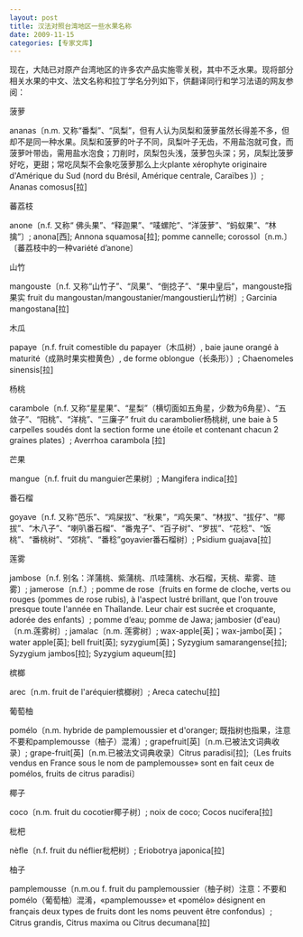 ```yaml
---
layout: post
title: 汉法对照台湾地区一些水果名称
date: 2009-11-15
categories: [专家文库]  
---
```


现在，大陆已对原产台湾地区的许多农产品实施零关税，其中不乏水果。现将部分相关水果的中文、法文名称和拉丁学名分列如下，供翻译同行和学习法语的网友参阅：



菠萝

ananas〔n.m. 又称“番梨”、“凤梨”，但有人认为凤梨和菠萝虽然长得差不多，但却不是同一种水果。凤梨和菠萝的叶子不同，凤梨叶子无齿，不用盐泡就可食，而菠萝叶带齿，需用盐水泡食；刀削时，凤梨包头浅，菠萝包头深；另，凤梨比菠萝好吃，更甜；常吃凤梨不会象吃菠萝那么上火plante xérophyte originaire d'Amérique du Sud (nord du Brésil, Amérique centrale, Caraïbes )〕; Ananas comosus[拉]



蕃荔枝

anone〔n.f. 又称“ 佛头果”、“释迦果”、“唛螺陀”、“洋菠萝”、“蚂蚁果”、“林擒”〕; anona[西]; Annona squamosa[拉]; pomme cannelle; corossol〔n.m.〕〔蕃荔枝中的一种variété d’anone〕

山竹

mangouste〔n.f. 又称“山竹子”、“凤果”、“倒捻子”、“果中皇后”，mangouste指果实 fruit du mangoustan/mangoustanier/mangoustier山竹树〕; Garcinia mangostana[拉]

木瓜

papaye〔n.f. fruit comestible du papayer（木瓜树）, baie jaune orangé à maturité（成熟时果实橙黄色）, de forme oblongue（长条形）〕; Chaenomeles sinensis[拉]

杨桃

carambole〔n.f. 又称“星星果”、“星梨”（横切面如五角星，少数为6角星）、“五敛子”、“阳桃”、“洋桃”、“三廉子” fruit du carambolier杨桃树, une baie à 5 carpelles soudés dont la section forme une étoile et contenant chacun 2 graines plates〕; Averrhoa carambola [拉]

芒果

mangue〔n.f. fruit du manguier芒果树〕; Mangifera indica[拉]

番石榴

goyave〔n.f. 又称“芭乐”、“鸡屎拔”、“秋果”，“鸡矢果”、“林拔”、“拔仔”、“椰拔”、“木八子”、“喇叭番石榴”、“番鬼子”、“百子树”、“罗拔”、“花稔”、“饭桃”、“番桃树”、“郊桃”、“番稔”goyavier番石榴树〕; Psidium guajava[拉]

莲雾

jambose〔n.f. 别名：洋蒲桃、紫蒲桃、爪哇蒲桃、水石榴，天桃、辈雾、琏雾〕; jamerose〔n.f.〕; pomme de rose〔fruits en forme de cloche, verts ou rouges (pommes de rose rubis), à l'aspect lustré brillant, que l'on trouve presque toute l'année en Thaîlande. Leur chair est sucrée et croquante, adorée des enfants〕; pomme d’eau; pomme de Jawa; jambosier (d'eau)〔n.m.莲雾树〕; jamalac〔n.m. 莲雾树〕; wax-apple[英]；wax-jambo[英]； water apple[英]; bell fruit[英]; syzygium[英]；Syzygium samarangense[拉]; Syzygium jambos[拉]; Syzygium aqueum[拉]

槟榔

arec〔n.m. fruit de l'aréquier槟榔树〕; Areca catechu[拉]

葡萄柚

pomélo〔n.m. hybride de pamplemoussier et d'oranger; 既指树也指果，注意不要和pamplemousse（柚子）混淆〕; grapefruit[英]〔n.m.已被法文词典收录〕; grape-fruit[英]〔n.m.已被法文词典收录〕Citrus paradisi[拉];〔Les fruits vendus en France sous le nom de pamplemousse» sont en fait ceux de pomélos, fruits de citrus paradisi〕

椰子

coco〔n.m. fruit du cocotier椰子树〕; noix de coco; Cocos nucifera[拉]

枇杷

nèfle〔n.f. fruit du néflier枇杷树〕; Eriobotrya japonica[拉]

柚子

pamplemousse〔n.m.ou f. fruit du pamplemoussier（柚子树）注意：不要和pomélo（葡萄柚）混淆，«pamplemousse» et «pomélo» désignent en français deux types de fruits dont les noms peuvent être confondus〕; Citrus grandis, Citrus maxima ou Citrus decumana[拉]
